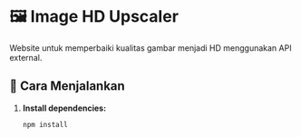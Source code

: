 # 🖼️ Image HD Upscaler

Website untuk memperbaiki kualitas gambar menjadi HD menggunakan API external.

## 🚀 Cara Menjalankan

1. **Install dependencies:**
   ```bash
   npm install
